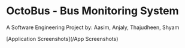 # OctoBus - Bus Monitoring System

A Software Engineering Project by:
Aasim, Anjaly, Thajudheen, Shyam

[Application Screenshots](/App Screenshots)
